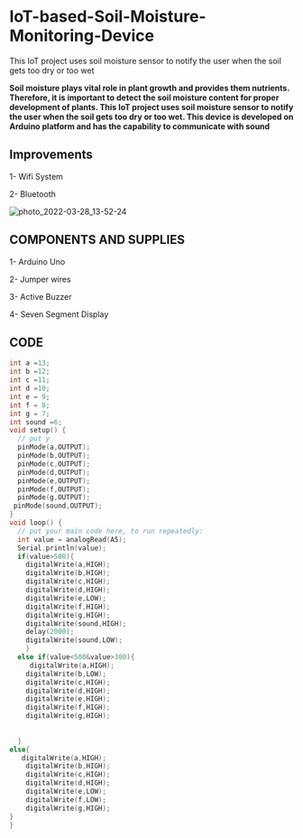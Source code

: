 # IoT-based-Soil-Moisture-Monitoring-Device
This IoT project uses soil moisture sensor to notify the user when the soil gets too dry or too wet

**Soil moisture plays vital role in plant growth and provides them nutrients. Therefore, it is important to detect the soil moisture content for proper development of plants. This IoT project uses soil moisture sensor to notify the user when the soil gets too dry or too wet. This device is developed on Arduino platform and has the capability to communicate with sound** 

## Improvements

1- Wifi System

2- Bluetooth

![photo_2022-03-28_13-52-24](https://user-images.githubusercontent.com/56769901/199921680-a185489f-6de7-4b89-bad0-ac31d84256bb.jpg)

## COMPONENTS AND SUPPLIES

1- Arduino Uno

2- Jumper wires

3- Active Buzzer

4- Seven Segment Display


## CODE

```C
int a =13;
int b =12;
int c =11;
int d =10;
int e = 9;
int f = 8;
int g = 7;
int sound =6;
void setup() {
  // put y  
  pinMode(a,OUTPUT);
  pinMode(b,OUTPUT);
  pinMode(c,OUTPUT);
  pinMode(d,OUTPUT);                                                                                                                                                                                                                                                                                                                                                                                                                                                                                                                                                                                                                  
  pinMode(e,OUTPUT);
  pinMode(f,OUTPUT);
  pinMode(g,OUTPUT);
 pinMode(sound,OUTPUT);
}
void loop() {
  // put your main code here, to run repeatedly:
  int value = analogRead(A5);   
  Serial.println(value);
  if(value>500){
    digitalWrite(a,HIGH);
    digitalWrite(b,HIGH);
    digitalWrite(c,HIGH);
    digitalWrite(d,HIGH);
    digitalWrite(e,LOW);
    digitalWrite(f,HIGH);
    digitalWrite(g,HIGH);
    digitalWrite(sound,HIGH);
    delay(2000);
    digitalWrite(sound,LOW);
    }
  else if(value<500&value>300){
     digitalWrite(a,HIGH);
    digitalWrite(b,LOW);
    digitalWrite(c,HIGH);
    digitalWrite(d,HIGH);
    digitalWrite(e,HIGH);
    digitalWrite(f,HIGH);
    digitalWrite(g,HIGH);
    
   
  }
else{
   digitalWrite(a,HIGH);
    digitalWrite(b,HIGH);
    digitalWrite(c,HIGH);
    digitalWrite(d,HIGH);
    digitalWrite(e,LOW);
    digitalWrite(f,LOW);
    digitalWrite(g,HIGH); 
}
}

```

